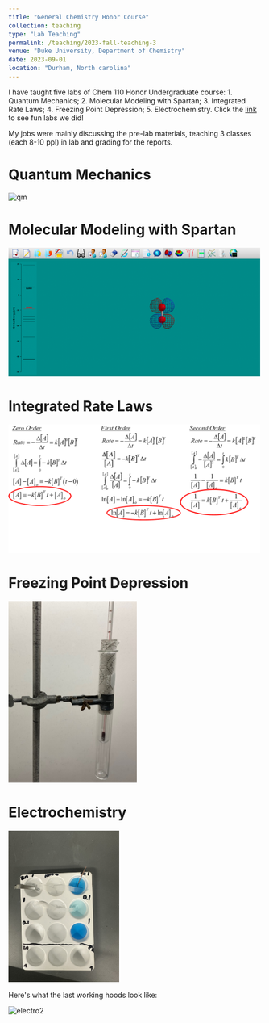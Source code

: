 ```yaml
---
title: "General Chemistry Honor Course"
collection: teaching
type: "Lab Teaching"
permalink: /teaching/2023-fall-teaching-3
venue: "Duke University, Department of Chemistry"
date: 2023-09-01
location: "Durham, North carolina"
---
```


I have taught five labs of Chem 110 Honor Undergraduate course: 1. Quantum Mechanics; 2. Molecular Modeling with Spartan; 3. Integrated Rate Laws; 4. Freezing Point Depression; 5. Electrochemistry. Click the [link](https://calvinge.github.io/gesong.github.io/teaching/2023-fall-teaching-3) to see fun labs we did!

My jobs were mainly discussing the pre-lab materials, teaching 3 classes (each 8-10 ppl) in lab and grading for the reports.

 

Quantum Mechanics
======

<img src="./2023fall_qm.jpg" alt="qm"  width = "380" height = "305" />

Molecular Modeling with Spartan
======

<img src="./spartan.png" alt="spartan" width = "500" height = "255" />

Integrated Rate Laws
======

<img src="./2023fall_kinetics.png" alt="kinetics" width = "500" height = "255" />

# Freezing Point Depression

<img src="./2023fall_freeze.png" alt="freeze" width = "255" height = "360" />

# Electrochemistry

<img src="./2023fall_electro.jpg" alt="electro"  width = "220" height = "300" />

Here's what the last working hoods look like:

<img src="./2023fall_electro2.jpg" alt="electro2"  width = "300" height = "230" />
